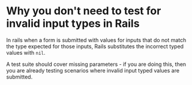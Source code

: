 # Why you don't need to test for invalid input types in Rails

In rails when a form is submitted with values for inputs that do not match the type expected for those inputs, Rails substitutes the incorrect typed values with `nil`.

A test suite should cover missing parameters - if you are doing this, then you are already testing scenarios where invalid input typed values are submitted.